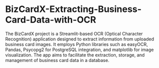 # BizCardX-Extracting-Business-Card-Data-with-OCR
The BizCardX project is a Streamlit-based OCR (Optical Character Recognition) application designed to extract information from uploaded business card images. It employs Python libraries such as easyOCR, Pandas, Psycopg2 for PostgreSQL integration, and matplotlib for image visualization.
The app aims to facilitate the extraction, storage, and management of business card data in a database.
